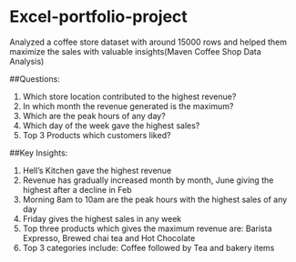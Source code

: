 # Excel-portfolio-project
Analyzed a coffee store dataset with around 15000 rows and helped them maximize the sales with valuable insights(Maven Coffee Shop Data Analysis)

##Questions:
1)	Which store location contributed to the highest revenue?
2)	In which month the revenue generated is the maximum?
3)	Which are the peak hours of any day?
4)	Which day of the week gave the highest sales?
5)	Top 3 Products which customers liked?



##Key Insights:
1)	Hell’s Kitchen gave the highest revenue
2)	Revenue has gradually increased month by month, June giving the highest after a decline in Feb
3)	Morning 8am to 10am are the peak hours with the highest sales of any day
4)	Friday gives the highest sales in any week
5)	Top three products which gives the maximum revenue are: Barista Expresso, Brewed chai tea and Hot Chocolate
6)	Top 3 categories include: Coffee followed by Tea and bakery items
